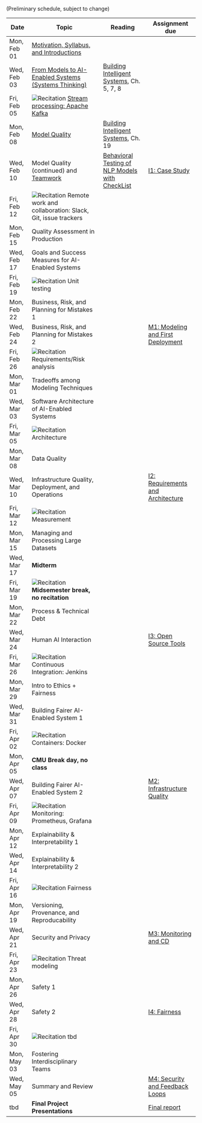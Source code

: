 
(Preliminary schedule, subject to change)


| Date  | Topic | Reading | Assignment due |
| -     | -     | -       | -              |
| Mon, Feb 01 | [Motivation, Syllabus, and Introductions](https://ckaestne.github.io/seai/S2021/slides/01_introduction/intro.html) | |  |
| Wed, Feb 03 | [From Models to AI-Enabled Systems (Systems Thinking)](https://ckaestne.github.io/seai/S2021/slides/02_systems/systems.html) | [Building Intelligent Systems](https://cmu.primo.exlibrisgroup.com/permalink/01CMU_INST/6lpsnm/alma991019649190004436), Ch. 5, 7, 8 |  |
| Fri, Feb 05 | ![Recitation](https://img.shields.io/badge/-rec-Yellow.svg) [Stream processing: Apache Kafka](https://github.com/ckaestne/seai/tree/S2021/recitations/01_apache_kafka)| |  |
| Mon, Feb 08 | [Model Quality](https://ckaestne.github.io/seai/S2021/slides/03_modelquality/modelquality.html) | [Building Intelligent Systems](https://cmu.primo.exlibrisgroup.com/permalink/01CMU_INST/6lpsnm/alma991019649190004436), Ch. 19 |  |
| Wed, Feb 10 | Model Quality (continued) and [Teamwork](https://ckaestne.github.io/seai/S2021/slides/03_modelquality/teams.html) | [Behavioral Testing of NLP Models with CheckList](https://homes.cs.washington.edu/~wtshuang/static/papers/2020-acl-checklist.pdf) | [I1: Case Study](https://github.com/ckaestne/seai/blob/S2021/assignments/I1_case_study.md) |
| Fri, Feb 12 | ![Recitation](https://img.shields.io/badge/-rec-Yellow.svg) Remote work and collaboration: Slack, Git, issue trackers | |  |
| Mon, Feb 15 | Quality Assessment in Production | |  |
| Wed, Feb 17 | Goals and Success Measures for AI-Enabled Systems | |  |
| Fri, Feb 19 | ![Recitation](https://img.shields.io/badge/-rec-Yellow.svg) Unit testing | |  |
| Mon, Feb 22 | Business, Risk, and Planning for Mistakes 1 | |  |
| Wed, Feb 24 | Business, Risk, and Planning for Mistakes 2 | | [M1: Modeling and First Deployment](https://github.com/ckaestne/seai/blob/S2021/assignments/project.md) |
| Fri, Feb 26 | ![Recitation](https://img.shields.io/badge/-rec-Yellow.svg) Requirements/Risk analysis | |  |
| Mon, Mar 01 | Tradeoffs among Modeling Techniques | |  |
| Wed, Mar 03 | Software Architecture of AI-Enabled Systems  | |  |
| Fri, Mar 05 | ![Recitation](https://img.shields.io/badge/-rec-Yellow.svg) Architecture | |  |
| Mon, Mar 08 | Data Quality | |  |
| Wed, Mar 10 | Infrastructure Quality, Deployment, and Operations | | [I2: Requirements and Architecture](https://github.com/ckaestne/seai/blob/S2021/assignments/I2_requirements_architecture.md) |
| Fri, Mar 12 | ![Recitation](https://img.shields.io/badge/-rec-Yellow.svg) Measurement | |  |
| Mon, Mar 15 | Managing and Processing Large Datasets | |  |
| Wed, Mar 17 | **Midterm** | |  |
| Fri, Mar 19 | ![Recitation](https://img.shields.io/badge/-rec-Yellow.svg) **Midsemester break, no recitation** | |  |
| Mon, Mar 22 | Process & Technical Debt | |  |
| Wed, Mar 24 | Human AI Interaction | | [I3: Open Source Tools](https://github.com/ckaestne/seai/blob/S2021/assignments/I3_se4ai_tools.md) |
| Fri, Mar 26 | ![Recitation](https://img.shields.io/badge/-rec-Yellow.svg) Continuous Integration: Jenkins | |  |
| Mon, Mar 29 | Intro to Ethics + Fairness | |  |
| Wed, Mar 31 | Building Fairer AI-Enabled System 1 | |  |
| Fri, Apr 02 | ![Recitation](https://img.shields.io/badge/-rec-Yellow.svg) Containers: Docker | |  |
| Mon, Apr 05 | **CMU Break day, no class** | |  |
| Wed, Apr 07 | Building Fairer AI-Enabled System 2 | | [M2: Infrastructure Quality](https://github.com/ckaestne/seai/blob/S2021/assignments/project.md) |
| Fri, Apr 09 | ![Recitation](https://img.shields.io/badge/-rec-Yellow.svg) Monitoring: Prometheus, Grafana | |  |
| Mon, Apr 12 | Explainability & Interpretability 1  | |  |
| Wed, Apr 14 | Explainability & Interpretability 2 | |  |
| Fri, Apr 16 | ![Recitation](https://img.shields.io/badge/-rec-Yellow.svg) Fairness | |  |
| Mon, Apr 19 | Versioning, Provenance, and Reproducability | |  |
| Wed, Apr 21 | Security and Privacy | | [M3: Monitoring and CD](https://github.com/ckaestne/seai/blob/S2021/assignments/project.md) |
| Fri, Apr 23 | ![Recitation](https://img.shields.io/badge/-rec-Yellow.svg) Threat modeling | |  |
| Mon, Apr 26 | Safety 1 | |  |
| Wed, Apr 28 | Safety 2 | | [I4: Fairness](https://github.com/ckaestne/seai/blob/S2021/assignments/I4_fairness.md) |
| Fri, Apr 30 | ![Recitation](https://img.shields.io/badge/-rec-Yellow.svg) tbd | |  |
| Mon, May 03 | Fostering Interdisciplinary Teams | |  |
| Wed, May 05 | Summary and Review | | [M4: Security and Feedback Loops](https://github.com/ckaestne/seai/blob/S2021/assignments/project.md) |
| tbd | **Final Project Presentations** | | [Final report](https://github.com/ckaestne/seai/blob/S2021/assignments/project.md) |

